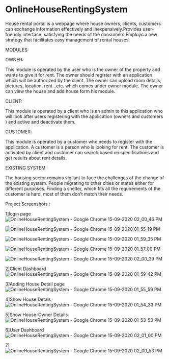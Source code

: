 # OnlineHouseRentingSystem
House rental portal is a webpage where house owners, clients, customers can exchange information effectively and inexpensively.Provides user-friendly interface, satisfying the needs of the consumers.Employs a new strategy that facilitates easy management of rental houses.


MODULES:

 OWNER:

This module is operated by the user who is the owner of the property and wants to give it for rent. The owner should register with an application which will be authorized by the client. The owner can upload room details, pictures, location, rent ..etc. which comes under owner module. The owner can view the house and add house form his module.

CLIENT:

This module is operated by a client who is an admin to this application who will look after users registering with the application (owners and customers ) and active and deactivate them.

CUSTOMER:

This module is operated by a customer who needs to register with the application. A customer is a person who is looking for rent. The customer is activated by client and customer can search based on specifications and get results about rent details.


EXISTING SYSTEM

The housing sector remains vigilant to face the challenges of the change of the existing system.
People migrating to other cities or states either for different purposes.
Finding a shelter, which fits all the requirements of the customer is hard, most of them don’t match their needs.


Project Screenshots :


1]login page
![OnlineHouseRentingSystem - Google Chrome 15-09-2020 02_00_46 PM](https://user-images.githubusercontent.com/56467741/93248558-fef96d80-f75d-11ea-855b-8460e9083e59.png)



![OnlineHouseRentingSystem - Google Chrome 15-09-2020 01_55_19 PM](https://user-images.githubusercontent.com/56467741/93248697-3536ed00-f75e-11ea-87aa-40ad40a658a3.png)



![OnlineHouseRentingSystem - Google Chrome 15-09-2020 01_59_35 PM](https://user-images.githubusercontent.com/56467741/93248638-1c2e3c00-f75e-11ea-81e0-bec24e00fdf9.png)




![OnlineHouseRentingSystem - Google Chrome 15-09-2020 01_57_00 PM](https://user-images.githubusercontent.com/56467741/93248662-2819fe00-f75e-11ea-88a3-862bfce5bbb8.png)



![OnlineHouseRentingSystem - Google Chrome 15-09-2020 02_00_39 PM](https://user-images.githubusercontent.com/56467741/93248602-0fa9e380-f75e-11ea-890b-d636b25e6b45.png)


2]Client Dashboard
![OnlineHouseRentingSystem - Google Chrome 15-09-2020 01_59_42 PM](https://user-images.githubusercontent.com/56467741/93248632-18021e80-f75e-11ea-948e-05d7ab5462b6.png)


3]Adding House Detail page
![OnlineHouseRentingSystem - Google Chrome 15-09-2020 01_55_59 PM](https://user-images.githubusercontent.com/56467741/93248682-2fd9a280-f75e-11ea-99de-f98087d0e29c.png)


4]Show House Detals 
![OnlineHouseRentingSystem - Google Chrome 15-09-2020 01_54_33 PM](https://user-images.githubusercontent.com/56467741/93248729-4253dc00-f75e-11ea-9f5a-42a9ba90602b.png)


5]Show House-Owner Details
![OnlineHouseRentingSystem - Google Chrome 15-09-2020 01_53_53 PM](https://user-images.githubusercontent.com/56467741/93248761-4e3f9e00-f75e-11ea-8cbf-055d849df806.png)


6]User Dashboard
![OnlineHouseRentingSystem - Google Chrome 15-09-2020 02_01_00 PM](https://user-images.githubusercontent.com/56467741/93248778-5566ac00-f75e-11ea-953d-927b88d2c887.png)

7]
![OnlineHouseRentingSystem - Google Chrome 15-09-2020 02_00_53 PM](https://user-images.githubusercontent.com/56467741/93248795-5a2b6000-f75e-11ea-91cb-67f1e152be10.png)
